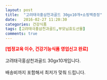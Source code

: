 ```yaml
---
layout: post
title:  "고려태극홍삼천과골드 30gx10개+쇼핑백증정"
date:   2016-02-27 11:20:30
categories: 건강식품
tags: [고려태극홍삼천과골드,부모님효도선물]
comments: true
---
```


<strong><span style="color: rgb(255, 0, 0);">[법정교육 이수, 건강기능식품 영업신고 완료]</span></strong>
<br><br>
고려태극홍삼천과골드 30gx10개입니다.
<br><br>
배송비까지 포함해서 최저가 맞춰 드립니다.
<br>
<br>
<img class="image" src="https://1.bp.blogspot.com/--uRKitnYK_k/W_TgB_Su5QI/AAAAAAAAA0Y/Zvqn_CI3WL4l4Lrw5xsS6VPq2fBoQleFgCLcBGAs/s320/4573462354.jpg" alt=""/>
<br>
<br>
<img class="image" src="http://muhan365.com/web/upload/NNEditor/20180320/EAB3A0EBA0A4ED839CEAB7B9ED998DEC82BCECB29CEAB3BC2BEC8381EC84B8EAB3B5ED86B5-EC9DB4EBAFB8ECA780.jpg" alt=""/>  